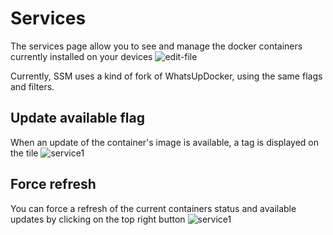 # Services

The services page allow you to see and manage the docker containers currently installed on your devices
![edit-file](/services/services-overview.gif)

Currently, SSM uses a kind of fork of WhatsUpDocker, using the same flags and filters.

## Update available flag
When an update of the container's image is available, a tag is displayed on the tile
![service1](/services/services-3.png)

## Force refresh
You can force a refresh of the current containers status and available updates by clicking on the top right button
![service1](/services/services-2.png)

